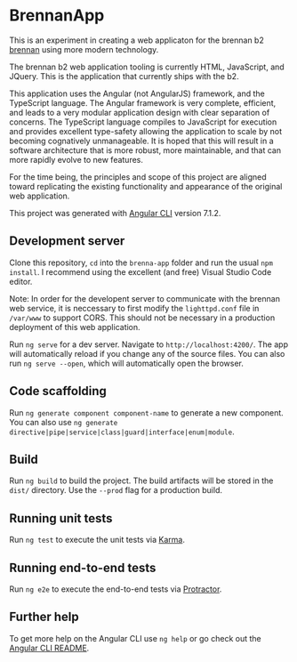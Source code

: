 # BrennanApp

This is an experiment in creating a web applicaton for the brennan b2 [brennan](https://www.brennan.co.uk/) using more modern technology.

The brennan b2 web application tooling is currently HTML, JavaScript, and JQuery. This is the application that currently ships with the b2.

This application uses the Angular (not AngularJS) framework, and the TypeScript language. The Angular framework is very complete, efficient, and leads to a very modular application design with clear separation of concerns. The TypeScript language compiles to JavaScript for execution and provides excellent type-safety allowing the application to scale by not becoming cognatively unmanageable.
It is hoped that this will result in a software architecture that is more robust, more maintainable, and that can more rapidly evolve to new features.

For the time being, the principles and scope of this project are aligned toward replicating the existing functionality and appearance of the original web application. 

This project was generated with [Angular CLI](https://github.com/angular/angular-cli) version 7.1.2.

## Development server

Clone this repository, `cd` into the `brenna-app` folder and run the usual `npm install`. I recommend using the excellent (and free) Visual Studio Code editor.

Note: In order for the developent server to communicate with the brennan web service, it is neccessary to first modify the `lighttpd.conf` file in `/var/www` to support CORS. This should not be necessary in a production deployment of this web application.

Run `ng serve` for a dev server. Navigate to `http://localhost:4200/`. The app will automatically reload if you change any of the source files.
You can also run `ng serve --open`, which will automatically open the browser.

## Code scaffolding

Run `ng generate component component-name` to generate a new component. You can also use `ng generate directive|pipe|service|class|guard|interface|enum|module`.

## Build

Run `ng build` to build the project. The build artifacts will be stored in the `dist/` directory. Use the `--prod` flag for a production build.

## Running unit tests

Run `ng test` to execute the unit tests via [Karma](https://karma-runner.github.io).

## Running end-to-end tests

Run `ng e2e` to execute the end-to-end tests via [Protractor](http://www.protractortest.org/).

## Further help

To get more help on the Angular CLI use `ng help` or go check out the [Angular CLI README](https://github.com/angular/angular-cli/blob/master/README.md).
